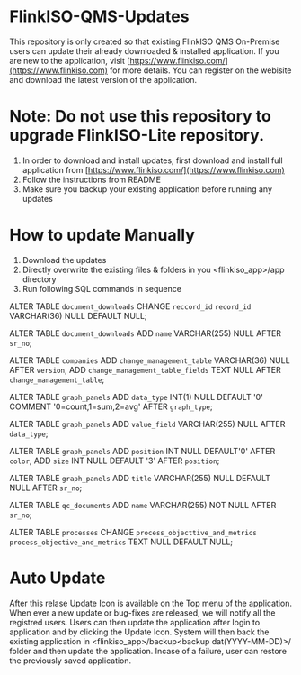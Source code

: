 # FlinkISO-QMS-Updates

This repository is only created so that existing FlinkISO QMS On-Premise users can update their already downloaded & installed application. If you are new to the application, visit [https://www.flinkiso.com/](https://www.flinkiso.com) for more details. You can register on the webisite and download the latest version of the application. 

# Note: Do not use this repository to upgrade FlinkISO-Lite repository. 

1. In order to download and install updates, first download and install full application from [https://www.flinkiso.com/](https://www.flinkiso.com)
1. Follow the instructions from README
1. Make sure you backup your existing application before running any updates

# How to update Manually

1. Download the updates
1. Directly overwrite the existing files & folders in you <flinkiso_app>/app directory
1. Run following SQL commands in sequence 

ALTER TABLE `document_downloads` CHANGE `reccord_id` `record_id` VARCHAR(36)  NULL DEFAULT NULL;

ALTER TABLE `document_downloads` ADD `name` VARCHAR(255) NULL AFTER `sr_no`;

ALTER TABLE `companies` ADD `change_management_table` VARCHAR(36) NULL AFTER `version`, ADD `change_management_table_fields` TEXT NULL AFTER `change_management_table`;

ALTER TABLE `graph_panels` ADD `data_type` INT(1) NULL DEFAULT '0' COMMENT '0=count,1=sum,2=avg' AFTER `graph_type`;

ALTER TABLE `graph_panels` ADD `value_field` VARCHAR(255) NULL AFTER `data_type`;

ALTER TABLE `graph_panels` ADD `position` INT NULL DEFAULT'0' AFTER `color`, ADD `size` INT NULL DEFAULT '3' AFTER `position`;

ALTER TABLE `graph_panels` ADD `title` VARCHAR(255) NULL DEFAULT NULL AFTER `sr_no`;

ALTER TABLE `qc_documents` ADD `name` VARCHAR(255)  NOT NULL AFTER `sr_no`;

ALTER TABLE `processes` CHANGE `process_objecttive_and_metrics` `process_objective_and_metrics` TEXT NULL DEFAULT NULL;

# Auto Update

After this relase Update Icon is available on the Top menu of the application. When ever a new update or bug-fixes are released, we will notify all the registred users. Users can then update the application after login to application and by clicking the Update Icon. System will then back the existing application in <flinkiso_app>/backup<backup dat(YYYY-MM-DD)>/ folder and then update the application. Incase of a failure, user can restore the previously saved application.

